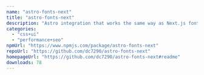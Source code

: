 ```yaml
---
name: "astro-fonts-next"
title: "astro-fonts-next"
description: "Astro integration that works the same way as Next.js font optimization."
categories:
  - "css+ui"
  - "performance+seo"
npmUrl: "https://www.npmjs.com/package/astro-fonts-next"
repoUrl: "https://github.com/dc7290/astro-fonts-next"
homepageUrl: "https://github.com/dc7290/astro-fonts-next#readme"
downloads: 78
---
```

